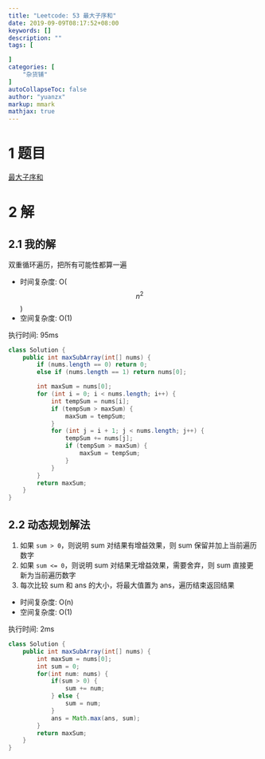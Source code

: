 ```yaml
---
title: "Leetcode: 53 最大子序和"
date: 2019-09-09T08:17:52+08:00
keywords: []
description: ""
tags: [

]
categories: [
    "杂货铺"
]
autoCollapseToc: false
author: "yuanzx"
markup: mmark
mathjax: true  
---
```


# 1 题目

[最大子序和](https://leetcode-cn.com/problems/maximum-subarray/submissions/)

# 2 解

## 2.1 我的解

双重循环遍历，把所有可能性都算一遍

- 时间复杂度: O($$n^2$$)
- 空间复杂度: O(1)

执行时间: 95ms

```java
class Solution {
    public int maxSubArray(int[] nums) {
        if (nums.length == 0) return 0;
        else if (nums.length == 1) return nums[0];

        int maxSum = nums[0];
        for (int i = 0; i < nums.length; i++) {
            int tempSum = nums[i];
            if (tempSum > maxSum) {
                maxSum = tempSum;
            }
            for (int j = i + 1; j < nums.length; j++) {
                tempSum += nums[j];
                if (tempSum > maxSum) {
                    maxSum = tempSum;
                }
            }
        }
        return maxSum;
    }
}
```

## 2.2 动态规划解法

1. 如果 `sum > 0`，则说明 sum 对结果有增益效果，则 sum 保留并加上当前遍历数字
2. 如果 `sum <= 0`，则说明 sum 对结果无增益效果，需要舍弃，则 sum 直接更新为当前遍历数字
3. 每次比较 sum 和 ans 的大小，将最大值置为 ans，遍历结束返回结果

- 时间复杂度: O(n)
- 空间复杂度: O(1)

执行时间: 2ms

```java
class Solution {
    public int maxSubArray(int[] nums) {
        int maxSum = nums[0];
        int sum = 0;
        for(int num: nums) {
            if(sum > 0) {
                sum += num;
            } else {
                sum = num;
            }
            ans = Math.max(ans, sum);
        }
        return maxSum;
    }
}
```

